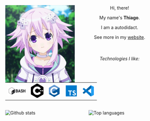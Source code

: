 <div align="center">

<img src="./img/neptune.gif" width="220px" align="left">
Hi, there!

My name's **Thiago**.

I am a autodidact.

See more in my <a href="https://thiaudiott.github.io/">website</a>.

<br>

###### Technologies I like:

<table>
<tr>

<th>
<img src="img/bash.png" width="60" alt="bash">
</th>

<th>
<img src="img/cpp.png" width="40" alt="bash">
</th>

<th>
<img src="img/c.png" width="40" alt="bash">
</th>

<th>
<img src="img/ts.png" width="40" alt="bash">
</th>

<th>
<img src="img/vscode.png" width="40" alt="bash">
</th>


</tr>
</table>

</div>

<br>
<img alt="Github stats" align="left" width="260px" src="https://github-readme-stats.vercel.app/api?username=ThiaudioTT&count_private=true&show_icons=true&theme=chartreuse-dark"> 

<img alt="Top languages" width="240" align="right" src="https://github-readme-stats.vercel.app/api/top-langs/?username=ThiaudioTT&layout=compact&theme=chartreuse-dark">
